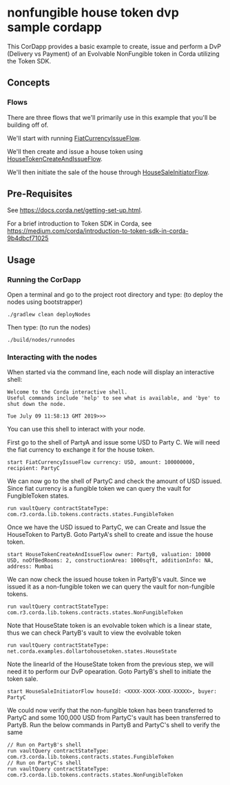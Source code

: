 # nonfungible house token dvp sample cordapp

This CorDapp provides a basic example to create, issue and perform a DvP (Delivery vs Payment) of an Evolvable NonFungible token in 
Corda utilizing the Token SDK.


## Concepts


### Flows

There are three flows that we'll primarily use in this example that you'll be building off of.


We'll start with running [FiatCurrencyIssueFlow](./workflows/src/main/java/net/corda/examples/dollartohousetoken/flows/FiatCurrencyIssueFlow.java#L37-L49).

We'll then create and issue a house token using [HouseTokenCreateAndIssueFlow](./workflows/src/main/java/net/corda/examples/dollartohousetoken/flows/HouseTokenCreateAndIssueFlow.java#L49-L85).

We'll then initiate the sale of the house through [HouseSaleInitiatorFlow](./workflows/src/main/java/net/corda/examples/dollartohousetoken/flows/HouseSaleInitiatorFlow.java#L38-L81).



## Pre-Requisites

See https://docs.corda.net/getting-set-up.html.

For a brief introduction to Token SDK in Corda, see https://medium.com/corda/introduction-to-token-sdk-in-corda-9b4dbcf71025

## Usage

### Running the CorDapp

Open a terminal and go to the project root directory and type: (to deploy the nodes using bootstrapper)
```
./gradlew clean deployNodes
```
Then type: (to run the nodes)
```
./build/nodes/runnodes
```

### Interacting with the nodes

When started via the command line, each node will display an interactive shell:

    Welcome to the Corda interactive shell.
    Useful commands include 'help' to see what is available, and 'bye' to shut down the node.

    Tue July 09 11:58:13 GMT 2019>>>

You can use this shell to interact with your node.

First go to the shell of PartyA and issue some USD to Party C. We will need the fiat currency to exchange it for the house token.

    start FiatCurrencyIssueFlow currency: USD, amount: 100000000, recipient: PartyC

We can now go to the shell of PartyC and check the amount of USD issued. Since fiat currency is a fungible token we can query the vault for FungibleToken states.

    run vaultQuery contractStateType: com.r3.corda.lib.tokens.contracts.states.FungibleToken

Once we have the USD issued to PartyC, we can Create and Issue the HouseToken to PartyB. Goto PartyA's shell to create and issue the house token.

    start HouseTokenCreateAndIssueFlow owner: PartyB, valuation: 10000 USD, noOfBedRooms: 2, constructionArea: 1000sqft, additionInfo: NA, address: Mumbai

We can now check the issued house token in PartyB's vault. Since we issued it as a non-fungible token we can query the vault for non-fungible tokens.

    run vaultQuery contractStateType: com.r3.corda.lib.tokens.contracts.states.NonFungibleToken

Note that HouseState token is an evolvable token which is a linear state, thus we can check PartyB's vault to view the evolvable token

    run vaultQuery contractStateType: net.corda.examples.dollartohousetoken.states.HouseState

Note the linearId of the HouseState token from the previous step, we will need it to perform our DvP opearation. Goto PartyB's shell to initiate the token sale.

    start HouseSaleInitiatorFlow houseId: <XXXX-XXXX-XXXX-XXXXX>, buyer: PartyC

We could now verify that the non-fungible token has been transferred to PartyC and some 100,000 USD from PartyC's vault has been transferred to PartyB. Run the below commands in PartyB and PartyC's shell to verify the same

    // Run on PartyB's shell
    run vaultQuery contractStateType: com.r3.corda.lib.tokens.contracts.states.FungibleToken
    // Run on PartyC's shell
    run vaultQuery contractStateType: com.r3.corda.lib.tokens.contracts.states.NonFungibleToken
